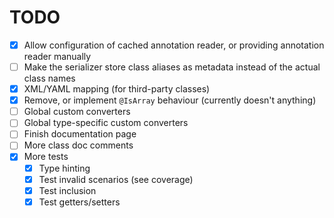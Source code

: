 # TODO

- [x] Allow configuration of cached annotation reader, or providing annotation reader manually
- [ ] Make the serializer store class aliases as metadata instead of the actual class names
- [x] XML/YAML mapping (for third-party classes)
- [x] Remove, or implement `@IsArray` behaviour (currently doesn't anything)
- [ ] Global custom converters
- [ ] Global type-specific custom converters
- [ ] Finish documentation page
- [ ] More class doc comments
- [x] More tests
  - [x] Type hinting
  - [x] Test invalid scenarios (see coverage)
  - [x] Test inclusion
  - [x] Test getters/setters
